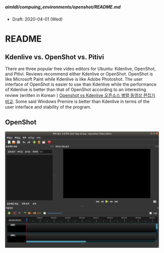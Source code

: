 ##### aimldl/compuing_environments/openshot/README.md

* Draft: 2020-04-01 (Wed)

# README

## Kdenlive vs. OpenShot vs. Pitivi

There are three popular free video editors for Ubuntu: Kdenlive, OpenShot, and Pitivi. Reviews recommend either Kdenlive or OpenShot. OpenShot is like Microsoft Paint while Kdenlive is like Adobe Photoshot. The user interface of OpenShot is easier to use than Kdenlive while the performance of Kdenlive is better than that of OpenShot according to an interesting review (written in Korean ) [Openshot vs Kdenlive 오픈소스 병렬 동영상 편집기 비교](https://sergeswin.com/914). Some said Windows Premire is better than Kdenlive in terms of the user interface and stability of the program.

## OpenShot

<img src="images/openshot-qt-first_launch.png">